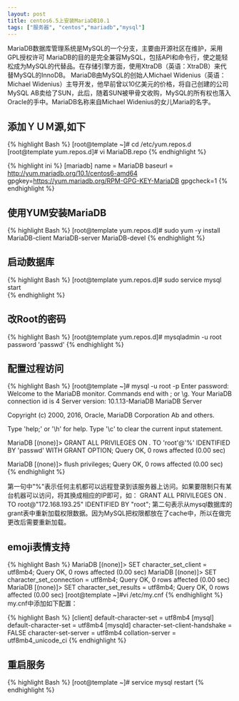 ```yaml
---
layout: post
title: centos6.5上安装MariaDB10.1
tags: ["服务器", "centos","mariadb","mysql"]
---
```


  MariaDB数据库管理系统是MySQL的一个分支，主要由开源社区在维护，采用GPL授权许可 MariaDB的目的是完全兼容MySQL，包括API和命令行，使之能轻松成为MySQL的代替品。在存储引擎方面，使用XtraDB（英语：XtraDB）来代替MySQL的InnoDB。 MariaDB由MySQL的创始人Michael Widenius（英语：Michael Widenius）主导开发，他早前曾以10亿美元的价格，将自己创建的公司MySQL AB卖给了SUN，此后，随着SUN被甲骨文收购，MySQL的所有权也落入Oracle的手中。MariaDB名称来自Michael Widenius的女儿Maria的名字。

## 添加ＹＵＭ源,如下

{% highlight Bash %}
[root@template ~]# cd /etc/yum.repos.d 
[root@template yum.repos.d]# vi MariaDB.repo
{% endhighlight %}

{% highlight ini %}
[mariadb] 
name = MariaDB 
baseurl = http://yum.mariadb.org/10.1/centos6-amd64 
gpgkey=https://yum.mariadb.org/RPM-GPG-KEY-MariaDB 
gpgcheck=1
{% endhighlight %}


## 使用YUM安装MariaDB
{% highlight Bash %}
[root@template yum.repos.d]# sudo yum -y install MariaDB-client MariaDB-server MariaDB-devel
{% endhighlight %}

## 启动数据库
{% highlight Bash %}
[root@template yum.repos.d]# sudo service mysql start  
{% endhighlight %}

## 改Root的密码
{% highlight Bash %}
[root@template yum.repos.d]# mysqladmin -u root password 'passwd'
{% endhighlight %}

## 配置过程访问
{% highlight Bash %}
[root@template ~]# mysql -u root -p 
Enter password: 
Welcome to the MariaDB monitor.  Commands end with ; or \g.
Your MariaDB connection id is 4
Server version: 10.1.13-MariaDB MariaDB Server

Copyright (c) 2000, 2016, Oracle, MariaDB Corporation Ab and others.

Type 'help;' or '\h' for help. Type '\c' to clear the current input statement.

MariaDB [(none)]> GRANT ALL PRIVILEGES ON *.* TO 'root'@'%' IDENTIFIED BY 'passwd' WITH GRANT OPTION;
Query OK, 0 rows affected (0.00 sec)

MariaDB [(none)]> flush privileges;
Query OK, 0 rows affected (0.00 sec)
{% endhighlight %}

第一句中"%"表示任何主机都可以远程登录到该服务器上访问。如果要限制只有某台机器可以访问，将其换成相应的IP即可，如：
GRANT ALL PRIVILEGES ON *.* TO root@"172.168.193.25" IDENTIFIED BY "root";
第二句表示从mysql数据库的grant表中重新加载权限数据。因为MySQL把权限都放在了cache中，所以在做完更改后需要重新加载。

## emoji表情支持
{% highlight Bash %}
MariaDB [(none)]> SET character_set_client = utf8mb4;
Query OK, 0 rows affected (0.00 sec)
MariaDB [(none)]> SET character_set_connection = utf8mb4;
Query OK, 0 rows affected (0.00 sec)
MariaDB [(none)]> SET character_set_results = utf8mb4;
Query OK, 0 rows affected (0.00 sec)
[root@template ~]#vi /etc/my.cnf
{% endhighlight %}
my.cnf中添加如下配置：

{% highlight Bash %}
[client]
default-character-set = utf8mb4
[mysql]
default-character-set = utf8mb4
[mysqld]
character-set-client-handshake = FALSE
character-set-server = utf8mb4
collation-server = utf8mb4_unicode_ci
{% endhighlight %}

## 重启服务
{% highlight Bash %}
[root@template ~]# service  mysql restart
{% endhighlight %}

